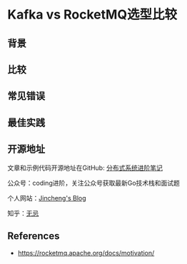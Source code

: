 # Kafka vs RocketMQ选型比较

## 背景



## 比较



## 常见错误



## 最佳实践



## 开源地址

文章和示例代码开源地址在GitHub: [分布式系统进阶笔记](https://github.com/jincheng9/disributed-system-notes)

公众号：coding进阶，关注公众号获取最新Go技术栈和面试题

个人网站：[Jincheng's Blog](https://jincheng9.github.io/)

知乎：[无忌](https://www.zhihu.com/people/thucuhkwuji)



## References

* https://rocketmq.apache.org/docs/motivation/